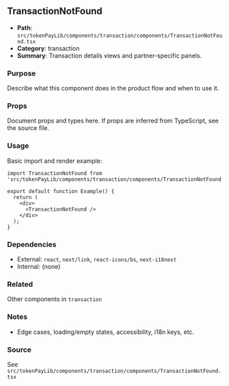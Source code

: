 ## TransactionNotFound

- **Path**: `src/tokenPayLib/components/transaction/components/TransactionNotFound.tsx`
- **Category**: transaction
- **Summary**: Transaction details views and partner-specific panels.

### Purpose
Describe what this component does in the product flow and when to use it.

### Props
Document props and types here. If props are inferred from TypeScript, see the source file.

### Usage
Basic import and render example:


```tsx
import TransactionNotFound from 'src/tokenPayLib/components/transaction/components/TransactionNotFound';

export default function Example() {
  return (
    <div>
      <TransactionNotFound />
    </div>
  );
}

```

### Dependencies
- External: `react`, `next/link`, `react-icons/bs`, `next-i18next`
- Internal: (none)

### Related
Other components in `transaction`

### Notes
- Edge cases, loading/empty states, accessibility, i18n keys, etc.

### Source
See `src/tokenPayLib/components/transaction/components/TransactionNotFound.tsx`
